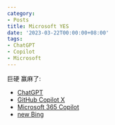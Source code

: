 ```yaml
---
category:
- Posts
title: Microsoft YES
date: '2023-03-22T00:00:00+08:00'
tags:
- ChatGPT
- Copilot
- Microsoft
---
```


巨硬 赢麻了:

- [ChatGPT](https://openai.com/blog/chatgpt)
- [GitHub Copilot X](https://github.com/features/preview/copilot-x)
- [Microsoft 365 Copilot](https://blogs.microsoft.com/blog/2023/03/16/introducing-microsoft-365-copilot-your-copilot-for-work/)
- [new Bing](https://www.bing.com/new)
